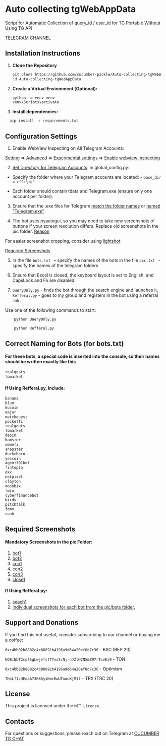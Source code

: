 
# Auto collecting tgWebAppData
Script for Automatic Collection of query_id / user_id for TG Portable Without Using TG API

[TELEGRAM CHANNEL](https://t.me/cucumber_scripts)

## Installation Instructions

1. **Clone the Repository**

   ```bash
   git clone https://github.com/cucumber-pickle/Auto-collecting-tgWebAppData.git
   cd Auto-collecting-tgWebAppData
   ```

2. **Create a Virtual Environment (Optional):**

    ```bash
    python -m venv venv
    venv\Scripts\activate
    ```

   
3. **Install dependencies:**


  ```bash
    pip install -r requirements.txt
  ```

## Configuration Settings

1. Enable WebView Inspecting on All Telegram Accounts:

[Setting](https://github.com/user-attachments/assets/df6954e1-ca3f-4ce3-875a-ce60946eb600) => 
[Advanced](https://github.com/user-attachments/assets/f078210b-259c-4624-8edc-2d4f5b0c64a1) => 
[Experimental settings](https://github.com/user-attachments/assets/8f332751-53b3-47f8-83b7-c2ecb6e66f9e) => 
[Enable webview inspecting](https://github.com/user-attachments/assets/61f3886b-41ce-40c3-aacc-e4dcaabb3452)

2.   [Set Directory for Telegram Accounts](https://github.com/user-attachments/assets/23dd772b-3b3f-4ddd-829f-27aa35f638aa): in global_config.py:
- Specify the folder where your Telegram accounts are located: - ```base_dir = r"C:\tg"```

- Each folder should contain tdata and Telegram.exe (ensure only one account per folder).

3. Ensure that the .exe files for Telegram [match the folder names](https://github.com/user-attachments/assets/6d7270ef-767d-4806-8a80-95c8d95a9a94) 
or [named "Telegram.exe"](https://github.com/user-attachments/assets/e0f9e5a0-5670-4c4b-9068-26efb93a1276)

4. The bot uses pyautogui, so you may need to take new screenshots of buttons if your screen resolution differs. 
Replace old screenshots in the pic folder.
[Reason](https://stackoverflow.com/questions/45302681/running-pyautogui-on-a-different-computer-with-different-resolution)

For easier screenshot cropping, consider using [lightshot](https://app.prntscr.com/en/)

 [Required Screenshots](#Required-Screenshots)

5. In the file ```bots.txt ``` – specify the names of the bots in the file ```acc.txt ``` - specify the names of the telegram folders

6. Ensure that Excel is closed, the keyboard layout is set to English, and CapsLock and Fn are disabled.

7. ```QueryOnly.py``` - finds the bot through the search engine and launches it,  
```Refferal.py``` - goes to my group and registers in the bot using a referral link.

Use one of the following commands to start:

```bash
    python QueryOnly.py
```

```bash
    python Refferal.py
```

## Correct Naming for Bots (for bots.txt)

#### For these bots, a special code is inserted into the console, so their names should be written exactly like this

```ruby
realgoats
tomarket
```

#### If Using Refferal.py, Include:

```ruby
banana
blum
kucoin
major
matchquest
pocketfi
realgoats
tomarket
depin
hamster
memefi
snapster
duckchain
yescoin
agent301bot
fintopio
okx
notpixel
clayton
moonbix
1win
cyberfinancebot
birds
pitchtalk
fomo
coub
```

## Required Screenshots

#### Mandatory Screenshots in the pic Folder:
1. [bot1](https://github.com/user-attachments/assets/a0b2f292-c6ac-45b6-8611-6898773f216d)
2. [bot2](https://github.com/user-attachments/assets/b72a7919-f551-4424-9d9c-f58b13182079)
3. [con1](https://github.com/user-attachments/assets/97465774-f33e-4b6e-9354-b22b21a7597f)
4. [con2](https://github.com/user-attachments/assets/212c4a02-2014-4bd9-bbcf-dad921e7b1b8)
5. [con3](https://github.com/user-attachments/assets/e2632afd-325a-48f0-93e4-645a596ef734)
6. [close1](https://github.com/user-attachments/assets/9a7ab3b9-11ec-4ec9-9f2c-f0b60c3cff6f)

#### If Using Refferal.py:
1. [seach1](https://github.com/user-attachments/assets/1ec351d0-0b5b-414f-a5b2-0bfc5f0fed48)
2. [Individual screenshots for each bot from the pic/bots folder.](https://github.com/user-attachments/assets/30c1c78f-dd89-46e4-b369-3917d2af71d6)


## Support and Donations
If you find this bot useful, consider subscribing to our channel or buying me a coffee:


``` 0xc4bb02b8882c4c88891b4196a9d64a20ef8d7c36 ``` - BSC (BEP 20)

``` UQBiNbT2cqf5gLwjvfstTYvsScNj-nJZlN2NSmZ97rTcvKz0 ``` - TON

``` 0xc4bb02b8882c4c88891b4196a9d64a20ef8d7c36 ``` - Optimism

``` THaLf1cdEoaA73Kk5yiKmcRwUTuouXjM17 ``` - TRX (TRC 20)

## License
This project is licensed under the `MIT License`.

## Contacts
For questions or suggestions, please reach out on Telegram at [CUCUMBER TG CHAT](https://t.me/cucumber_scripts_chat)